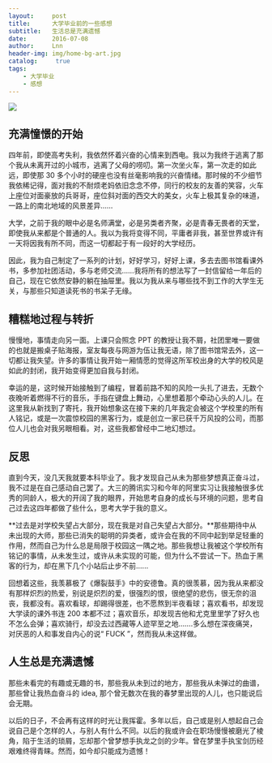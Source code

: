 ```yaml
---
layout:     post
title:      大学毕业前的一些感想
subtitle:   生活总是充满遗憾
date:       2016-07-08
author:     Lnn
header-img: img/home-bg-art.jpg
catalog: 	 true
tags:
    - 大学毕业
    - 感想
---
```


![](https://linnaname.github.io/img/life/01.webp)


## 充满憧憬的开始

四年前，即使高考失利，我依然怀着兴奋的心情来到西电。我以为我终于逃离了那个我从未离开过的小城市，逃离了父母的唠叨。第一次坐火车，第一次走的如此远，即使那 30 多个小时的硬座也没有丝毫影响我的兴奋情绪。那时候的不少细节我依稀记得，面对我的不耐烦老妈依旧念念不停，同行的校友的友善的笑容，火车上座位对面豪放的兵哥哥，座位斜对面的西交大的美女，火车上极其复杂的味道，一路上的南北地域的风景差异……

大学，之前于我的眼中必是名师满堂，必是另类者齐聚，必是青春无畏者的天堂，即使我从来都是个普通的人。我以为我将变得不同，平庸者非我，甚至世界或许有一天将因我有所不同，而这一切都起于有一段好的大学经历。

因此，我为自己制定了一系列的计划，好好学习，好好上课，多去去图书馆看课外书，多参加社团活动，多与老师交流……我将所有的想法写了一封信留给一年后的自己，现在它依然安静的躺在抽屉里。我以为我从来与哪些找不到工作的大学生无关，与那些只知道读死书的书呆子无缘。


## 糟糕地过程与转折

慢慢地，事情走向另一面。上课只会照念 PPT 的教授让我不屑，社团里唯一要做的也就是搬桌子贴海报，室友每夜与网游为伍让我无语，除了图书馆常去外，这一切都让我失望。许多的事情让我开始一厢情愿的觉得这所军校出身的大学的校风是如此的封闭，我开始变得更加自我与封闭。

幸运的是，这时候开始接触到了编程，冒着前路不知的风险一头扎了进去，无数个夜晚听着燃得不行的音乐，手指在键盘上舞动，心里想着那个牵动心头的人儿。在这里我从新找到了寄托，我开始想象这在接下来的几年我定会被这个学校里的所有人铭记，或是一次震惊校园的黑客行为，或是创立一家已获千万风投的公司，而那位人儿也会对我另眼相看。对，这些我都曾经中二地幻想过。


## 反思

直到今天，没几天我就要本科毕业了。我才发现自己从未为那些梦想真正奋斗过，我不过是在自己感动自己罢了。大三的腾讯实习和今年的阿里实习让我接触很多优秀的同龄人，极大的开阔了我的眼界，开始思考自身的成长与环境的问题，思考自己过去这四年都做了些什么，思考大学于我的意义。

**过去是对学校失望占大部分，现在我是对自己失望占大部分。**那些期待中从未出现的大师，那些已消失的聪明的异类者，或许会在我的不同中起到举足轻重的作用，然而自己为什么总是局限于校园这一隅之地。那些我想让我被这个学校所有铭记的事情，从未发生过，或许从未实现的可能，但为什么不尝试一下。热血于黑客的行为，却在黑下几个小站后止步不前......

回想着这些，我羡慕极了《爆裂鼓手》中的安德鲁。真的很羡慕，因为我从来都没有那样炽烈的热爱，别说是炽烈的爱，很强烈的恨，很绝望的悲伤，很无奈的沮丧，我都没有。喜欢看球，却踢得很差，也不愿熬到半夜看球；喜欢看书，却发现大学读的课外书连 200 本都不过；喜欢音乐，却发现吉他和尤克里里学了好久也不怎么会弹；喜欢骑行，却没去过西藏等人迹罕至之地…….多么想在深夜痛哭，对厌恶的人和事发自内心的说“ FUCK ”，然而我从未这样做。


## 人生总是充满遗憾


那些未看完的有趣或无趣的书，那些我从未到过的地方，那些我从未弹过的曲谱，那些曾让我热血奋斗的 idea, 那个曾无数次在我的春梦里出现的人儿，也只能说后会无期。

以后的日子，不会再有这样的时光让我挥霍。多年以后，自己或是别人想起自己会说自己是个怎样的人，与别人有什么不同。以后的我或许会在职场慢慢被磨光了棱角，陷于生活的琐屑，忘却那个曾梦想手执龙之剑的少年。曾在梦里手执宝剑历经艰难终得青睐。然而，如今却只能成为遗憾！
